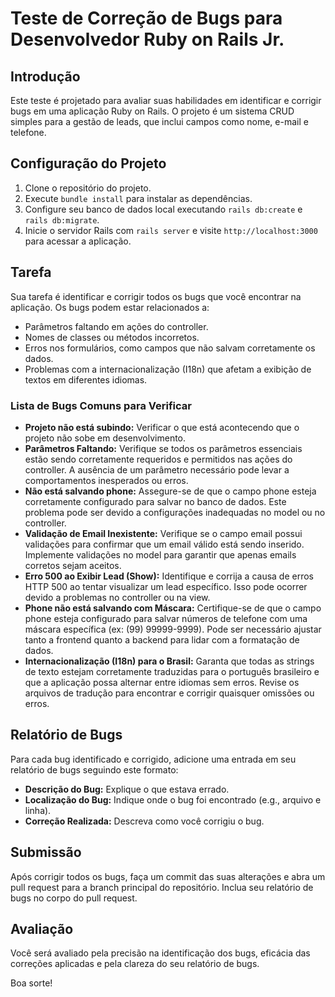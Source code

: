 # Teste de Correção de Bugs para Desenvolvedor Ruby on Rails Jr.

## Introdução
Este teste é projetado para avaliar suas habilidades em identificar e corrigir bugs em uma aplicação Ruby on Rails. O projeto é um sistema CRUD simples para a gestão de leads, que inclui campos como nome, e-mail e telefone.

## Configuração do Projeto
1. Clone o repositório do projeto.
2. Execute `bundle install` para instalar as dependências.
3. Configure seu banco de dados local executando `rails db:create` e `rails db:migrate`.
4. Inicie o servidor Rails com `rails server` e visite `http://localhost:3000` para acessar a aplicação.

## Tarefa
Sua tarefa é identificar e corrigir todos os bugs que você encontrar na aplicação. Os bugs podem estar relacionados a:
- Parâmetros faltando em ações do controller.
- Nomes de classes ou métodos incorretos.
- Erros nos formulários, como campos que não salvam corretamente os dados.
- Problemas com a internacionalização (I18n) que afetam a exibição de textos em diferentes idiomas.

### Lista de Bugs Comuns para Verificar
- **Projeto não está subindo:** 
Verificar o que está acontecendo que o projeto não sobe em desenvolvimento.
- **Parâmetros Faltando:** 
Verifique se todos os parâmetros essenciais estão sendo corretamente requeridos e permitidos nas ações do controller. A ausência de um parâmetro necessário pode levar a comportamentos inesperados ou erros.
- **Não está salvando phone:** 
Assegure-se de que o campo phone esteja corretamente configurado para salvar no banco de dados. Este problema pode ser devido a configurações inadequadas no model ou no controller.
- **Validação de Email Inexistente:** 
Verifique se o campo email possui validações para confirmar que um email válido está sendo inserido. Implemente validações no model para garantir que apenas emails corretos sejam aceitos.
- **Erro 500 ao Exibir Lead (Show):** 
Identifique e corrija a causa de erros HTTP 500 ao tentar visualizar um lead específico. Isso pode ocorrer devido a problemas no controller ou na view.
- **Phone não está salvando com Máscara:** 
Certifique-se de que o campo phone esteja configurado para salvar números de telefone com uma máscara específica (ex: (99) 99999-9999). Pode ser necessário ajustar tanto a frontend quanto a backend para lidar com a formatação de dados.
- **Internacionalização (I18n) para o Brasil:** 
Garanta que todas as strings de texto estejam corretamente traduzidas para o português brasileiro e que a aplicação possa alternar entre idiomas sem erros. Revise os arquivos de tradução para encontrar e corrigir quaisquer omissões ou erros.

## Relatório de Bugs
Para cada bug identificado e corrigido, adicione uma entrada em seu relatório de bugs seguindo este formato:
- **Descrição do Bug:** Explique o que estava errado.
- **Localização do Bug:** Indique onde o bug foi encontrado (e.g., arquivo e linha).
- **Correção Realizada:** Descreva como você corrigiu o bug.

## Submissão
Após corrigir todos os bugs, faça um commit das suas alterações e abra um pull request para a branch principal do repositório. Inclua seu relatório de bugs no corpo do pull request.

## Avaliação
Você será avaliado pela precisão na identificação dos bugs, eficácia das correções aplicadas e pela clareza do seu relatório de bugs.

Boa sorte!
